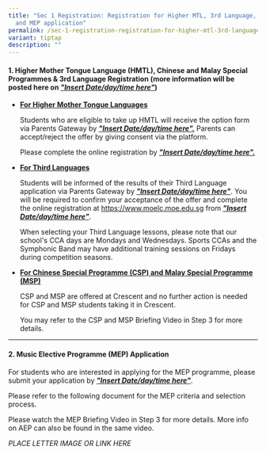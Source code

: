 ```yaml
---
title: "Sec 1 Registration: Registration for Higher MTL, 3rd Language, CSP & MSP
  and MEP application"
permalink: /sec-1-registration-registration-for-higher-mtl-3rd-language-csp-msp-and-mep-application/
variant: tiptap
description: ""
---
```

<h4>1.  Higher Mother Tongue Language (HMTL), Chinese and Malay Special Programmes &amp; 3rd Language Registration (more information will be posted here on <strong><em><u>"Insert Date/day/time here"</u></em></strong>)</h4>
<p></p>
<ul data-tight="true" class="tight">
<li>
<p><strong><u>For Higher Mother Tongue Languages</u></strong>
</p>
<p>Students who are eligible to take up HMTL will receive the option form
via Parents Gateway by <strong><em><u>"Insert Date/day/time here".</u></em></strong> Parents
can accept/reject the offer by giving consent via the platform.</p>
<p>Please complete the online registration by <strong><em><u>"Insert Date/day/time here".</u></em></strong>
</p>
<p></p>
</li>
<li>
<p><strong><u>For Third Languages</u></strong>
</p>
<p>Students will be informed of the results of their Third Language application
via Parents Gateway by <strong><em><u>"Insert Date/day/time here"</u></em></strong>.
You will be required to confirm your acceptance of the offer and complete
the online registration at <a href="https://www.moelc.moe.edu.sg" rel="noopener noreferrer nofollow" target="_blank">https://www.moelc.moe.edu.sg</a> from <strong><em><u>"Insert Date/day/time here"</u></em></strong>.</p>
<p></p>
<p>When selecting your Third Language lessons, please note that our school's
CCA days are Mondays and Wednesdays. Sports CCAs and the Symphonic Band
may have additional training sessions on Fridays during competition seasons.</p>
<p></p>
</li>
<li>
<p><strong><u>For Chinese Special Programme (CSP) and Malay Special Programme (MSP)</u></strong>
</p>
<p>CSP and MSP are offered at Crescent and no further action is needed for
CSP and MSP students taking it in Crescent.</p>
<p>You may refer to the CSP and MSP Briefing Video in Step 3 for more details.</p>
</li>
</ul>
<p></p>
<hr>
<h4>2. Music Elective Programme (MEP) Application</h4>
<p>For students who are interested in applying for the MEP programme, please
submit your application by <strong><em><u>"Insert Date/day/time here"</u></em></strong>.</p>
<p>Please refer to the following document for the MEP criteria and selection
process.</p>
<p>Please watch the MEP Briefing Video in Step 3 for more details. More info
on AEP can also be found in the same video.</p>
<p></p>
<p><em>PLACE  LETTER IMAGE OR LINK HERE</em>
</p>
<p></p>
<p></p>
<p></p>
<p></p>
<p></p>